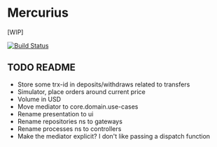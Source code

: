 # Mercurius

[WIP]

[![Build Status](https://travis-ci.org/eeng/mercurius.svg?branch=master)](https://travis-ci.org/eeng/mercurius)

## TODO README

- Store some trx-id in deposits/withdraws related to transfers
- Simulator, place orders around current price
- Volume in USD
- Move mediator to core.domain.use-cases
- Rename presentation to ui
- Rename repositories ns to gateways
- Rename processes ns to controllers
- Make the mediator explicit? I don't like passing a dispatch function
